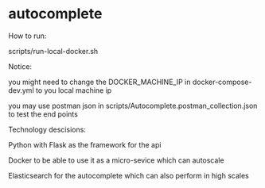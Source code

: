 # autocomplete

How to run:

scripts/run-local-docker.sh

Notice: 
 
 you might need to change the DOCKER_MACHINE_IP in docker-compose-dev.yml to you local machine ip
 
 you may use postman json in scripts/Autocomplete.postman_collection.json to test the end points


Technology descisions:


Python with Flask as the framework for the api

Docker to be able to use it as a micro-sevice which can autoscale

Elasticsearch for the autocomplete which can also perform in high scales
